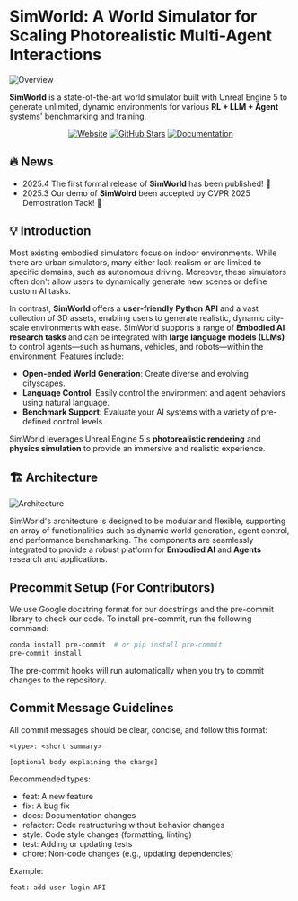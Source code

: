 # SimWorld: A World Simulator for Scaling Photorealistic Multi-Agent Interactions
![Overview](https://github.com/user-attachments/assets/6246ad14-2851-4a51-a534-70f59a40e460)

**SimWorld** is a state-of-the-art world simulator built with Unreal Engine 5 to generate unlimited, dynamic environments for various **RL + LLM + Agent** systems' benchmarking and training.

<div align="center">
    <a href="http://simworld-cvpr2025.maitrix.org/"><img src="https://img.shields.io/badge/Website-SimWorld-blue" alt="Website" /></a>
    <a href="https://github.com/renjw02/SimWorld"><img src="https://img.shields.io/github/stars/yourusername/SimWorld?style=social" alt="GitHub Stars" /></a>
    <a href="https://simworld-doc.readthedocs.io/en/latest/"><img src="https://img.shields.io/badge/Documentation-Read%20Docs-green" alt="Documentation" /></a>
</div>

## 🔥 News 
 - 2025.4 The first formal release of **SimWorld** has been published! 🚀
 - 2025.3 Our demo of **SimWolrd** been accepted by CVPR 2025 Demostration Tack! 🎉

## 💡 Introduction
Most existing embodied simulators focus on indoor environments. While there are urban simulators, many either lack realism or are limited to specific domains, such as autonomous driving. Moreover, these simulators often don't allow users to dynamically generate new scenes or define custom AI tasks.

In contrast, **SimWorld** offers a **user-friendly Python API** and a vast collection of 3D assets, enabling users to generate realistic, dynamic city-scale environments with ease. SimWorld supports a range of **Embodied AI research tasks** and can be integrated with **large language models (LLMs)** to control agents—such as humans, vehicles, and robots—within the environment. Features include:

- **Open-ended World Generation**: Create diverse and evolving cityscapes.
- **Language Control**: Easily control the environment and agent behaviors using natural language.
- **Benchmark Support**: Evaluate your AI systems with a variety of pre-defined control levels.

SimWorld leverages Unreal Engine 5's **photorealistic rendering** and **physics simulation** to provide an immersive and realistic experience.

## 🏗️ Architecture

![Architecture](https://github.com/user-attachments/assets/f5f43638-7583-483f-aadc-1ddf5d6ff27a)

SimWorld's architecture is designed to be modular and flexible, supporting an array of functionalities such as dynamic world generation, agent control, and performance benchmarking. The components are seamlessly integrated to provide a robust platform for **Embodied AI** and **Agents** research and applications.

## Precommit Setup (For Contributors)
We use Google docstring format for our docstrings and the pre-commit library to check our code. To install pre-commit, run the following command:

```bash
conda install pre-commit  # or pip install pre-commit
pre-commit install
```

The pre-commit hooks will run automatically when you try to commit changes to the repository.


## Commit Message Guidelines
All commit messages should be clear, concise, and follow this format:
```
<type>: <short summary>

[optional body explaining the change]
```
Recommended types:
+ feat: A new feature
+ fix: A bug fix
+ docs: Documentation changes
+ refactor: Code restructuring without behavior changes
+ style: Code style changes (formatting, linting)
+ test: Adding or updating tests
+ chore: Non-code changes (e.g., updating dependencies)

Example:
```
feat: add user login API
```